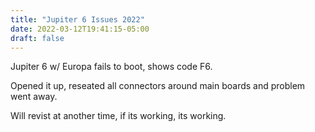 ```yaml
---
title: "Jupiter 6 Issues 2022"
date: 2022-03-12T19:41:15-05:00
draft: false
---
```


Jupiter 6 w/ Europa fails to boot, shows code F6.

Opened it up, reseated all connectors around main boards and problem went away.

Will revist at another time, if its working, its working.